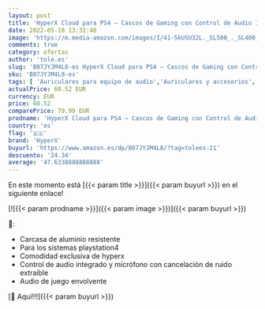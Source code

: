 ```yaml
---
layout: post
title: 'HyperX Cloud para PS4 – Cascos de Gaming con Control de Audio Integrado'
date: 2022-05-18 13:32:40
image: 'https://m.media-amazon.com/images/I/41-5kUSU32L._SL500_._SL400_.jpg'
comments: true
category: ofertas
author: 'tole.es'
slug: 'B07JYJM4L8-es HyperX Cloud para PS4 – Cascos de Gaming con Control de...'
sku: 'B07JYJM4L8-es'
tags: [ 'Auriculares para equipo de audio','Auriculares y accesorios','Electrónica','hyperx','ps4','🇪🇸', ]
actualPrice: 60.52 EUR
currency: EUR
price: 60.52
comparePrice: 79.99 EUR
prodname: 'HyperX Cloud para PS4 – Cascos de Gaming con Control de Audio Integrado'
country: 'es'
flag: '🇪🇸'
brand: 'HyperX'
buyurl: 'https://www.amazon.es/dp/B07JYJM4L8/?tag=tolees-21'
descuento: '24.34'
average: '47.6338888888888'
---
```


En este momento está [{{< param title >}}]({{< param buyurl >}}) en el siguiente enlace!

[![{{< param prodname >}}]({{< param image >}})]({{< param buyurl >}})

🔎:

- Carcasa de aluminio resistente
- Para los sistemas playstation4
- Comodidad exclusiva de hyperx
- Control de audio integrado y micrófono con cancelación de ruido extraíble
- Audio de juego envolvente

[🛒 Aquí!!!]({{< param buyurl >}})

